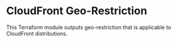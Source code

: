 CloudFront Geo-Restriction
=================

This Terraform module outputs geo-restriction that is applicable to CloudFront distributions.
